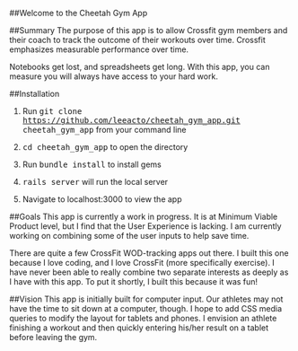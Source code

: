 ##Welcome to the Cheetah Gym App

##Summary
The purpose of this app is to allow Crossfit gym members and their coach to track the outcome of their workouts over time. Crossfit emphasizes measurable performance over time.

Notebooks get lost, and spreadsheets get long. With this app, you can measure you will always have access to your hard work.

##Installation
1) Run <tt>git clone https://github.com/leeacto/cheetah_gym_app.git cheetah_gym_app</tt> from your command line

2) <tt>cd cheetah_gym_app</tt> to open the directory

3) Run <tt>bundle install</tt> to install gems

4) <tt>rails server</tt> will run the local server

5) Navigate to localhost:3000 to view the app

##Goals
This app is currently a work in progress. It is at Minimum Viable Product level, but I find that the User Experience is lacking. I am currently working on combining some of the user inputs to help save time.

There are quite a few CrossFit WOD-tracking apps out there. I built this one because I love coding, and I love CrossFit (more specifically exercise). I have never been able to really combine two separate interests as deeply as I have with this app. To put it shortly, I built this because it was fun!

##Vision
This app is initially built for computer input. Our athletes may not have the time to sit down at a computer, though. I hope to add CSS media queries to modify the layout for tablets and phones. I envision an athlete finishing a workout and then quickly entering his/her result on a tablet before leaving the gym.
